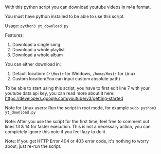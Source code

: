With this python script you can download youtube videos in m4a format.

You must have python installed to be able to use this script.

Usage: `python3 yt_download.py`

Features:
1. Download a single song
2. Download a whole playlist
3. Download a whole album

You can either download in:
1. Default location: `C:\Music` for Windows, `/home/Music` for Linux
2. Custom location(You can input custom absolute path)

To be able to start using this script, you have to first edit line 7 with your youtube data api key, you can read more about it here: https://developers.google.com/youtube/v3/getting-started

Note for Linux users: Run the script in root mode, for example `sudo python3 yt_download.py`

Note: After you use the script for the first time, feel free to comment out lines 13 & 14 for faster execution. This is not a necessary action, you can completely ignore this note if you feel lazy to do it.

Note: If you get HTTP Error 404 or 403 error code, it's nothing to worry about, just re-run the script.
